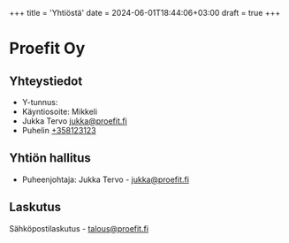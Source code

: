 +++
title = 'Yhtiöstä'
date = 2024-06-01T18:44:06+03:00
draft = true
+++

# Proefit Oy

## Yhteystiedot

- Y-tunnus: 
- Käyntiosoite: Mikkeli
- Jukka Tervo [jukka@proefit.fi](mailto:jukka@proefit.fi?subject=Yhteydenenotto%20kotisivuilta)
- Puhelin [+358123123](tel:+358123123)

<!--more-->

## Yhtiön hallitus

- Puheenjohtaja: Jukka Tervo - <jukka@proefit.fi>



## Laskutus

Sähköpostilaskutus - <talous@proefit.fi>

